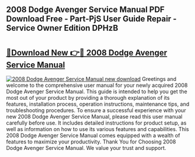 ## 2008 Dodge Avenger Service Manual PDF Download Free - Part-PjS User Guide Repair - Service Owner Edition DPHzB

# <h2><a href="http://bc11122.oget.top/?id=2008+Dodge+Avenger+Service+Manual">🔗Download New 👉🔴 2008 Dodge Avenger Service Manual</a></h2>

[![2008 Dodge Avenger Service Manual new download](https://i.imgur.com/5g1atiW.png)](http://bc11122.oget.top/?id=2008+Dodge+Avenger+Service+Manual)
Greetings and welcome to the comprehensive user manual for your newly acquired 2008 Dodge Avenger Service Manual. This guide is intended to help you get the most out of your product by providing a thorough explanation of its features, installation process, operation instructions, maintenance tips, and troubleshooting procedures. To ensure a successful experience with your new 2008 Dodge Avenger Service Manual, please read this user manual carefully before use. It includes detailed instructions for product setup, as well as information on how to use its various features and capabilities. This 2008 Dodge Avenger Service Manual comes equipped with a wealth of features to maximize your productivity. Thank You for Choosing 2008 Dodge Avenger Service Manual. We value your trust and support.
